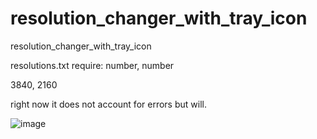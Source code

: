 # resolution_changer_with_tray_icon
resolution_changer_with_tray_icon

resolutions.txt require:
number, number

3840, 2160

right now it does not account for errors but will. 

 ![image](https://user-images.githubusercontent.com/98753696/216797011-bc0675cb-d275-4b5b-abb6-68f4f2489182.png)
